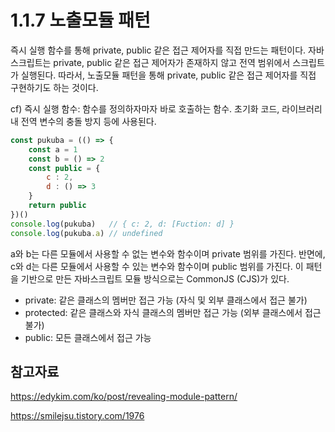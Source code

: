 # 1.1.7 노출모듈 패턴 

즉시 실행 함수를 통해 private, public 같은 접근 제어자를 직접 만드는 패턴이다. 자바스크립트는 private, public 같은 접근 제어자가 존재하지 않고 전역 범위에서 스크립트가 실행된다. 따라서, 노출모듈 패턴을 통해 private, public 같은 접근 제어자를 직접 구현하기도 하는 것이다. 

cf) 즉시 실행 함수: 함수를 정의하자마자 바로 호출하는 함수. 초기화 코드, 라이브러리 내 전역 변수의 충돌 방지 등에 사용된다. 

```js
const pukuba = (() => {
    const a = 1 
    const b = () => 2
    const public = {
        c : 2,
        d : () => 3 
    }
    return public 
})()
console.log(pukuba)   // { c: 2, d: [Fuction: d] }
console.log(pukuba.a) // undefined 
```

a와 b는 다른 모듈에서 사용할 수 없는 변수와 함수이며 private 범위를 가진다. 반면에, c와 d는 다른 모듈에서 사용할 수 있는 변수와 함수이며 public 범위를 가진다. 이 패턴을 기반으로 만든 자바스크립트 모듈 방식으로는 CommonJS (CJS)가 있다. 

- private: 같은 클래스의 멤버만 접근 가능 (자식 및 외부 클래스에서 접근 불가)
- protected: 같은 클래스와 자식 클래스의 멤버만 접근 가능 (외부 클래스에서 접근 불가)
- public: 모든 클래스에서 접근 가능 

## 참고자료 

https://edykim.com/ko/post/revealing-module-pattern/

https://smilejsu.tistory.com/1976